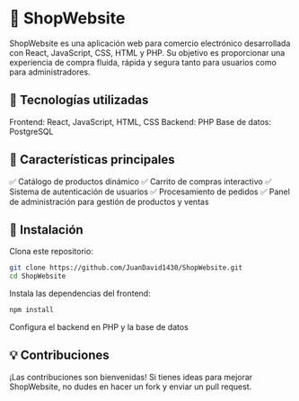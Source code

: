 # 🛒 ShopWebsite

ShopWebsite es una aplicación web para comercio electrónico desarrollada con React, JavaScript, CSS, HTML y PHP. Su objetivo es proporcionar una experiencia de compra fluida, rápida y segura tanto para usuarios como para administradores.

## 🚀 Tecnologías utilizadas
Frontend: React, JavaScript, HTML, CSS
Backend: PHP
Base de datos: PostgreSQL

## 🎯 Características principales
✅ Catálogo de productos dinámico
✅ Carrito de compras interactivo
✅ Sistema de autenticación de usuarios
✅ Procesamiento de pedidos
✅ Panel de administración para gestión de productos y ventas

## 🔧 Instalación
Clona este repositorio:

```bash
git clone https://github.com/JuanDavid1430/ShopWebsite.git
cd ShopWebsite
```
Instala las dependencias del frontend:

```bash
npm install
```

Configura el backend en PHP y la base de datos

## 💡 Contribuciones
¡Las contribuciones son bienvenidas! Si tienes ideas para mejorar ShopWebsite, no dudes en hacer un fork y enviar un pull request.
